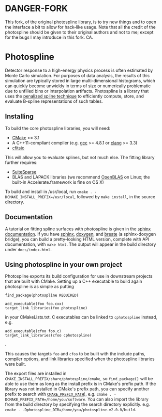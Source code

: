 # DANGER-FORK 

This fork, of the original photospline library, is to try new things and
to open the interface a bit to allow for hack-like usage. Note that all
the credit of the photospline should be given to their original authors
and not to me; except for the bugs I may introduce in this fork. CA.

# Photospline

Detector response to a high-energy physics process is often estimated by Monte
Carlo simulation. For purposes of data analysis, the results of this simulation
are typically stored in large multi-dimensional histograms, which can quickly
become unwieldy in terms of size or numerically problematic due to unfilled
bins or interpolation artifacts. Photospline is a library that uses the
[penalized spline technique](http://dx.doi.org/10.1214/ss/1038425655) to
efficiently compute, store, and evaluate B-spline representations of such
tables.

## Installing

To build the core photospline libraries, you will need:

* [CMake](https://cmake.org) >= 3.1
* A C++11-compliant compiler (e.g. [gcc](https://gcc.gnu.org) >= 4.8.1 or [clang](https://clang.llvm.org) >= 3.3)
* [cfitsio](https://heasarc.gsfc.nasa.gov/fitsio/fitsio.html)

This will allow you to evaluate splines, but not much else. The fitting library further requires:

* [SuiteSparse](http://faculty.cse.tamu.edu/davis/suitesparse.html)
* BLAS and LAPACK libraries (we recommend [OpenBLAS](http://www.openblas.net) on Linux; the built-in Accelerate.framework is fine on OS X)

To build and install in /usr/local, run `cmake . -DCMAKE_INSTALL_PREFIX=/usr/local`, followed by `make install`, in the source directory.

## Documentation

A tutorial on fitting spline surfaces with photospline is given in the [sphinx
documentation](docs/source/index.rst). If you have
[sphinx](http://www.sphinx-doc.org/en/stable/),
[doxygen](http://www.doxygen.org/), and
[breate](http://breathe.readthedocs.io/en/latest/) (a sphinx-doxygen bridge),
you can build a pretty-looking HTML version, complete with API documentation,
with `make html`. The output will appear in the build directory under
`docs/index.html`.

## Using photospline in your own project

Photospline exports its build configuration for use in downstream projects
that are built with CMake. Setting up a C++ executable to build again photospline is as simple as putting

    find_package(photospline REQUIRED)
    
    add_executable(foo foo.cxx)
    target_link_libraries(foo photospline)

in your CMakeLists.txt. C executables can be linked to `cphotospline` instead,
e.g.

    add_executable(cfoo foo.c)
    target_link_libraries(cfoo cphotospline)
.

This causes the targets `foo` and `cfoo` to be built with the include paths,
compiler options, and link libraries specified when the photospline libraries
were built.

The export files are installed in `CMAKE_INSTALL_PREFIX/share/photospline/cmake`, so `find_package()` will be able to use them as long as the install prefix is in CMake's prefix path.
If the library was not installed in CMake's prefix path, you can specify another prefix to search with [`CMAKE_PREFIX_PATH`](https://cmake.org/cmake/help/v3.0/command/find_package.html)), e.g. `cmake . -DCMAKE_PREFIX_PATH=/home/you/software`. You can also import the library from the build directory by specifying the search directory explicitly. e.g. `cmake . -Dphotospline_DIR=/home/you/photospline-v2.0.0/build`.


